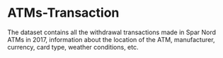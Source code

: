 # ATMs-Transaction
The dataset contains all the withdrawal transactions made in Spar Nord ATMs in 2017, information about the location of the ATM, manufacturer, currency, card type, weather conditions, etc.
